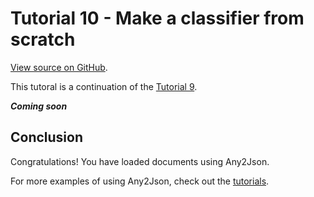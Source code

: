 # Tutorial 10 - Make a classifier from scratch

[View source on GitHub](https://github.com/RomualdRousseau/Any2Json-Examples).

This tutoral is a continuation of the [Tutorial 9](tutorial_9.md).

***Coming soon***

## Conclusion

Congratulations! You have loaded documents using Any2Json.

For more examples of using Any2Json, check out the [tutorials](index.md).